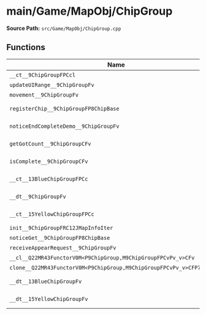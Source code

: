 # main/Game/MapObj/ChipGroup

**Source Path:** `src/Game/MapObj/ChipGroup.cpp`

## Functions

| Name | Address | Match % |
|------|---------|---------|
| `__ct__9ChipGroupFPCcl` | `0x801BF554` | :x: (0.0%) |
| `updateUIRange__9ChipGroupFv` | `0x801BF5FC` | :x: (0.0%) |
| `movement__9ChipGroupFv` | `0x801BF7FC` | :x: (0.0%) |
| `registerChip__9ChipGroupFP8ChipBase` | `0x801BF8A8` | :white_check_mark: (100.0%) |
| `noticeEndCompleteDemo__9ChipGroupFv` | `0x801BF934` | :white_check_mark: (100.0%) |
| `getGotCount__9ChipGroupCFv` | `0x801BF93C` | :white_check_mark: (100.0%) |
| `isComplete__9ChipGroupCFv` | `0x801BF944` | :white_check_mark: (100.0%) |
| `__ct__13BlueChipGroupFPCc` | `0x801BF980` | :white_check_mark: (100.0%) |
| `__dt__9ChipGroupFv` | `0x801BF9C0` | :white_check_mark: (100.0%) |
| `__ct__15YellowChipGroupFPCc` | `0x801BFA18` | :white_check_mark: (100.0%) |
| `init__9ChipGroupFRC12JMapInfoIter` | `0x801BFA58` | :x: (0.0%) |
| `noticeGet__9ChipGroupFP8ChipBase` | `0x801BFB98` | :x: (0.0%) |
| `receiveAppearRequest__9ChipGroupFv` | `0x801BFCFC` | :x: (0.0%) |
| `__cl__Q22MR43FunctorV0M<P9ChipGroup,M9ChipGroupFPCvPv_v>CFv` | `0x801BFDF8` | :x: (0.0%) |
| `clone__Q22MR43FunctorV0M<P9ChipGroup,M9ChipGroupFPCvPv_v>CFP7JKRHeap` | `0x801BFE28` | :x: (0.0%) |
| `__dt__13BlueChipGroupFv` | `0x801BFE90` | :white_check_mark: (100.0%) |
| `__dt__15YellowChipGroupFv` | `0x801BFEEC` | :white_check_mark: (100.0%) |